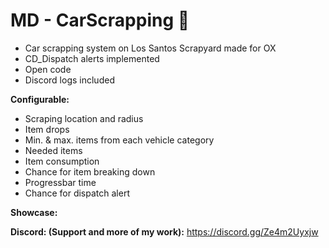 # MD - CarScrapping :red_car: 

- Car scrapping system on Los Santos Scrapyard made for OX
- CD_Dispatch alerts implemented
- Open code
- Discord logs included

**Configurable:**
- Scraping location and radius
- Item drops
- Min. & max. items from each vehicle category
- Needed items
- Item consumption
- Chance for item breaking down
- Progressbar time
- Chance for dispatch alert

**Showcase:**

**Discord: (Support and more of my work):** https://discord.gg/Ze4m2Uyxjw
